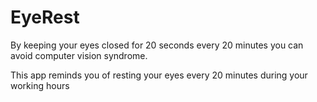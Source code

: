 #   EyeRest
By keeping your eyes closed for 20 seconds every 20 minutes you can avoid computer vision syndrome.

This app reminds you of resting your eyes every 20 minutes during your working hours
